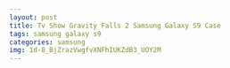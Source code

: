 ```yaml
---
layout: post
title: Tv Show Gravity Falls 2 Samsung Galaxy S9 Case
tags: samsung galaxy s9
categories: samsung
img: 1d-8_BjZrazVwgfvXNFhIUKZdB3_UOY2M
---
```

